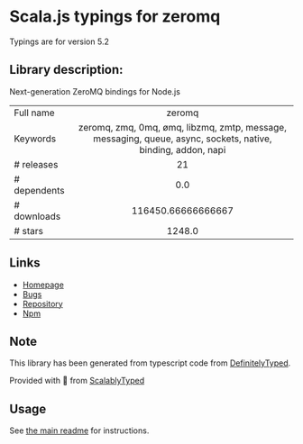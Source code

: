 
# Scala.js typings for zeromq

Typings are for version 5.2

## Library description:
Next-generation ZeroMQ bindings for Node.js

|                    |                 |
| ------------------ | :-------------: |
| Full name          | zeromq |
| Keywords           | zeromq, zmq, 0mq, ømq, libzmq, zmtp, message, messaging, queue, async, sockets, native, binding, addon, napi |
| # releases         | 21 |
| # dependents       | 0.0 |
| # downloads        | 116450.66666666667 |
| # stars            | 1248.0 |

## Links
- [Homepage](http://zeromq.github.io/zeromq.js/)
- [Bugs](https://github.com/zeromq/zeromq.js/issues)
- [Repository](https://github.com/zeromq/zeromq.js)
- [Npm](https://www.npmjs.com/package/zeromq)
    


## Note
This library has been generated from typescript code from [DefinitelyTyped](https://definitelytyped.org).

Provided with :purple_heart: from [ScalablyTyped](https://github.com/oyvindberg/ScalablyTyped)

## Usage
See [the main readme](../../readme.md) for instructions.


